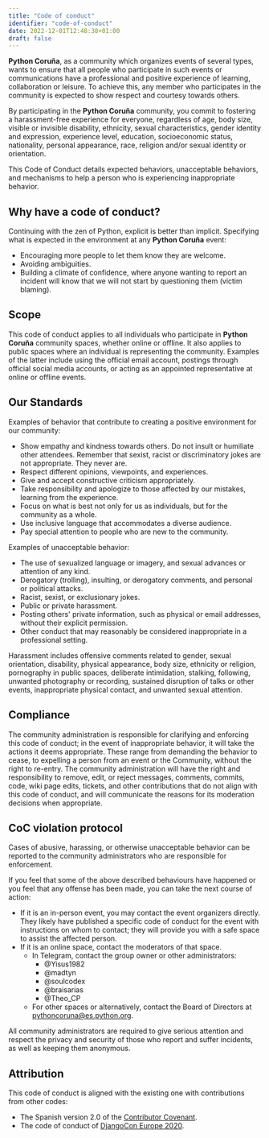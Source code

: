 ```yaml
---
title: "Code of conduct"
identifier: "code-of-conduct"
date: 2022-12-01T12:48:38+01:00
draft: false
---
```


**Python Coruña**, as a community which organizes events of several types, wants to ensure that all
people who participate in such events or communications have a professional and positive experience
of learning, collaboration or leisure. To achieve this, any member who participates in the community
is expected to show respect and courtesy towards others.

By participating in the **Python Coruña** community, you commit to fostering a harassment-free
experience for everyone, regardless of age, body size, visible or invisible disability, ethnicity,
sexual characteristics, gender identity and expression, experience level, education, socioeconomic
status, nationality, personal appearance, race, religion and/or sexual identity or orientation.

This Code of Conduct details expected behaviors, unacceptable behaviors, and mechanisms to help a
person who is experiencing inappropriate behavior.

## Why have a code of conduct?

Continuing with the zen of Python, explicit is better than implicit. Specifying what is expected in
the environment at any **Python Coruña** event:

- Encouraging more people to let them know they are welcome.
- Avoiding ambiguities.
- Building a climate of confidence, where anyone wanting to report an incident will know that we
  will not start by questioning them (victim blaming).

## Scope

This code of conduct applies to all individuals who participate in **Python Coruña** community
spaces, whether online or offline. It also applies to public spaces where an individual is
representing the community. Examples of the latter include using the official email account,
postings through official social media accounts, or acting as an appointed representative at online
or offline events.

## Our Standards

Examples of behavior that contribute to creating a positive environment for our community:

- Show empathy and kindness towards others. Do not insult or humiliate other attendees. Remember
  that sexist, racist or discriminatory jokes are not appropriate. They never are.
- Respect different opinions, viewpoints, and experiences.
- Give and accept constructive criticism appropriately.
- Take responsibility and apologize to those affected by our mistakes, learning from the experience.
- Focus on what is best not only for us as individuals, but for the community as a whole.
- Use inclusive language that accommodates a diverse audience.
- Pay special attention to people who are new to the community.

Examples of unacceptable behavior:

- The use of sexualized language or imagery, and sexual advances or attention of any kind.
- Derogatory (trolling), insulting, or derogatory comments, and personal or political attacks.
- Racist, sexist, or exclusionary jokes.
- Public or private harassment.
- Posting others' private information, such as physical or email addresses, without their explicit
  permission.
- Other conduct that may reasonably be considered inappropriate in a professional setting.

Harassment includes offensive comments related to gender, sexual orientation, disability, physical
appearance, body size, ethnicity or religion, pornography in public spaces, deliberate intimidation,
stalking, following, unwanted photography or recording, sustained disruption of talks or other
events, inappropriate physical contact, and unwanted sexual attention.

## Compliance

The community administration is responsible for clarifying and enforcing this code of conduct; in
the event of inappropriate behavior, it will take the actions it deems appropriate. These range from
demanding the behavior to cease, to expelling a person from an event or the Community, without the
right to re-entry. The community administration will have the right and responsibility to remove,
edit, or reject messages, comments, commits, code, wiki page edits, tickets, and other contributions
that do not align with this code of conduct, and will communicate the reasons for its moderation
decisions when appropriate.

## CoC violation protocol

Cases of abusive, harassing, or otherwise unacceptable behavior can be reported to the community
administrators who are responsible for enforcement.

If you feel that some of the above described behaviours have happened or you feel that any offense has been made, you can take the next course of action:

- If it is an in-person event, you may contact the event organizers directly. They likely have
  published a specific code of conduct for the event with instructions on whom to contact; they will
  provide you with a safe space to assist the affected person.
- If it is an online space, contact the moderators of that space.
    - In Telegram, contact the group owner or other administrators:
      - @Yisus1982
      - @madtyn
      - @soulcodex
      - @braisarias
      - @Theo_CP
    - For other spaces or alternatively, contact the Board of Directors at
      pythoncoruna@es.python.org.

All community administrators are required to give serious attention and respect the privacy and security of those who report and suffer
incidents, as well as keeping them anonymous.

## Attribution

This code of conduct is aligned with the existing one with contributions from other codes:

- The Spanish version 2.0 of
  the [Contributor Covenant](https://www.contributor-covenant.org/es/version/2/0/code_of_conduct/ "Contributor Covenant").
- The code of conduct
  of [DjangoCon Europe 2020](https://2020.djangocon.eu/conduct/code_of_conduct/ "DjangoCon Europe 2020").


